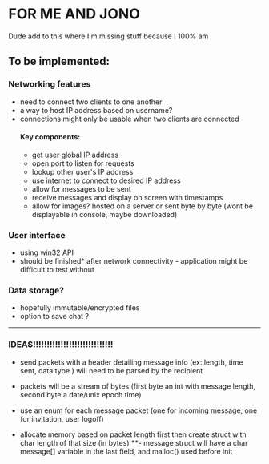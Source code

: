 # FOR ME AND JONO

Dude add to this where I'm missing stuff because I 100% am

## To be implemented:

### Networking features
- need to connect two clients to one another
- a way to host IP address based on username? 
- connections might only be usable when two clients are connected 
  #### Key components: 
  - get user global IP address
  - open port to listen for requests
  - lookup other user's IP address 
  - use internet to connect to desired IP address
  - allow for messages to be sent
  - receive messages and display on screen with timestamps
  - allow for images? hosted on a server or sent byte by byte (wont be displayable in console, maybe downloaded)


### User interface
- using win32 API
- should be finished* after network connectivity - application might be difficult to test without 




### Data storage?
- hopefully immutable/encrypted files
- option to save chat ? 


***

### IDEAS!!!!!!!!!!!!!!!!!!!!!!!!!!!!! 

- send packets with a header detailing message info (ex: length, time sent, data type ) will need to be parsed by the recipient 

- packets will be a stream of bytes (first byte an int with message length, second byte a date/unix epoch time)

- use an enum for each message packet (one for incoming message, one for invitation, user logoff)

- allocate memory based on packet length first then create struct with char length of that size (in bytes)
**- message struct will have a char message[] variable in the last field, and malloc() used before init

